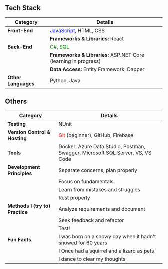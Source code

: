 ## Tech Stack

| **Category**                | **Details**                                                                 |
|-----------------------------|-----------------------------------------------------------------------------|
| **Front-End**                |  <span style="color:blue">JavaScript</span>, HTML, CSS           |
|                             |  **Frameworks & Libraries:** React                                         |
| **Back-End**                 | <span style="color:green">C#</span>, <span style="color:green">SQL</span> |
|                             | **Frameworks & Libraries:** ASP.NET Core (learning in progress)           |
|                             | **Data Access:** Entity Framework, Dapper                                 |
| **Other Languages**  | Python, Java                                                             |

## Others
| **Category**                | **Details**                                                                 |
|-----------------------------|-----------------------------------------------------------------------------|
| **Testing**                  | NUnit                                                                    |
| **Version Control & Hosting**| <span style="color:red">Git</span> (beginner), GitHub, Firebase           |
| **Tools**                    | Docker, Azure Data Studio, Postman, Swagger, Microsoft SQL Server, VS, VS Code |
| **Development Principles**   | Separate concerns, plan properly                                                  |
|                             | Focus on fundamentals                                                    |
|                             | Learn from mistakes and struggles                                                     |
|                             | Rest properly                                                  |
| **Methods I (try to) Practice**       | Analyze requirements and document                                                    |
|                             | Seek feedback and refactor                                                              |
|                             | Test!                                           |
| **Fun Facts**                | I was born on a snowy day when it hadn't snowed for 60 years                   |
|                             | I Once had a squirrel and a lizard as pets                                  |
|                             | I dance to clear my thoughts                                               |

